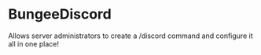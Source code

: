 # BungeeDiscord
Allows server administrators to create a /discord command and configure it all in one place!
